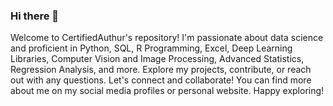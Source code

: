 ### Hi there 👋
Welcome to CertifiedAuthur's repository! I'm passionate about data science and proficient in Python, SQL, R Programming, Excel, Deep Learning Libraries, Computer Vision and Image Processing, Advanced Statistics, Regression Analysis, and more. Explore my projects, contribute, or reach out with any questions. Let's connect and collaborate! You can find more about me on my social media profiles or personal website. Happy exploring!

